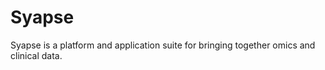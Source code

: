 # Syapse

Syapse is a platform and application suite for bringing together omics and clinical data.
